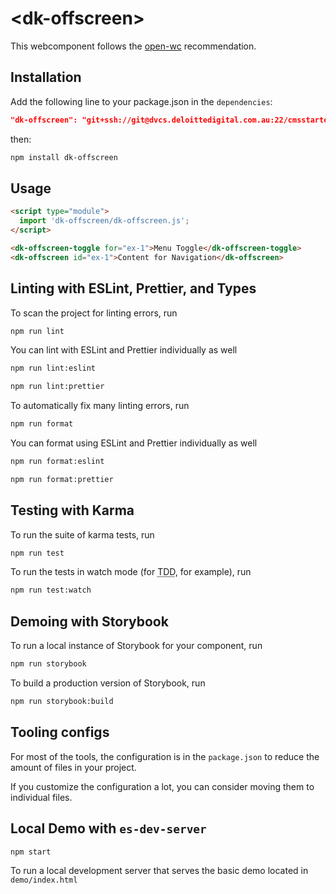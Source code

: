 # \<dk-offscreen>

This webcomponent follows the [open-wc](https://github.com/open-wc/open-wc) recommendation.

## Installation

Add the following line to your package.json in the `dependencies`:

```json
"dk-offscreen": "git+ssh://git@dvcs.deloittedigital.com.au:22/cmsstarter/dk-offscreen.git#master"
```

then:

```bash
npm install dk-offscreen
```

## Usage
```html
<script type="module">
  import 'dk-offscreen/dk-offscreen.js';
</script>

<dk-offscreen-toggle for="ex-1">Menu Toggle</dk-offscreen-toggle>
<dk-offscreen id="ex-1">Content for Navigation</dk-offscreen>
```

## Linting with ESLint, Prettier, and Types

To scan the project for linting errors, run
```bash
npm run lint
```

You can lint with ESLint and Prettier individually as well
```bash
npm run lint:eslint
```
```bash
npm run lint:prettier
```

To automatically fix many linting errors, run
```bash
npm run format
```

You can format using ESLint and Prettier individually as well
```bash
npm run format:eslint
```
```bash
npm run format:prettier
```

## Testing with Karma
To run the suite of karma tests, run
```bash
npm run test
```

To run the tests in watch mode (for <abbr title="test driven development">TDD</abbr>, for example), run

```bash
npm run test:watch
```

## Demoing with Storybook
To run a local instance of Storybook for your component, run
```bash
npm run storybook
```

To build a production version of Storybook, run
```bash
npm run storybook:build
```


## Tooling configs

For most of the tools, the configuration is in the `package.json` to reduce the amount of files in your project.

If you customize the configuration a lot, you can consider moving them to individual files.

## Local Demo with `es-dev-server`
```bash
npm start
```
To run a local development server that serves the basic demo located in `demo/index.html`
